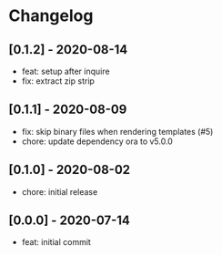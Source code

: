 # Changelog

## [0.1.2] - 2020-08-14

- feat: setup after inquire
- fix: extract zip strip

## [0.1.1] - 2020-08-09

- fix: skip binary files when rendering templates (#5)
- chore: update dependency ora to v5.0.0

## [0.1.0] - 2020-08-02

- chore: initial release

## [0.0.0] - 2020-07-14

- feat: initial commit

<!-- http://keepachangelog.com/ -->
